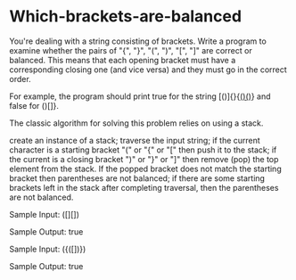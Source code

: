 # Which-brackets-are-balanced

You're dealing with a string consisting of brackets. Write a program to examine whether the pairs of "{", "}", "(", ")", "[", "]" are correct or balanced. This means that each opening bracket must have a corresponding closing one (and vice versa) and they must go in the correct order.

For example, the program should print true for the string [()]{}{[()()]()} and false for ()[]}.

The classic algorithm for solving this problem relies on using a stack.

create an instance of a stack;
traverse the input string;
if the current character is a starting bracket "(" or "{" or "[" then push it to the stack;
if the current is a closing bracket ")" or "}" or "]" then remove (pop) the top element from the stack. If the popped bracket does not match the starting bracket then parentheses are not balanced;
if there are some starting brackets left in the stack after completing traversal, then the parentheses are not balanced.

Sample Input:
([][])

Sample Output:
true


Sample Input:
([](){([])})

Sample Output:
true
